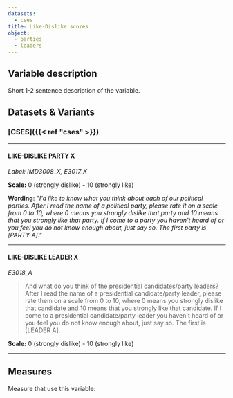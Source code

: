 ```yaml
---
datasets:
  - cses
title: Like-Dislike scores
object:
  - parties
  - leaders
---
```

## Variable description

Short 1-2 sentence description of the variable.

## Datasets & Variants
### [CSES]({{< ref "cses" >}})
---
#### LIKE-DISLIKE PARTY X
_Label: IMD3008_X, E3017_X_

**Scale:** 0 (strongly dislike) - 10 (strongly like)

**Wording**: _"I'd like to know what you think about each of our political parties. After I read the name of a political party, please rate it on a scale from 0 to 10, where 0 means you strongly dislike that party and 10 means that you strongly like that party. If I come to a party you haven't heard of or you feel you do not know enough about, just say so. The first party is [PARTY A]."_

<!--
> 96. HAVEN'T HEARD OF PARTY
> 97. VOLUNTEERED: REFUSED
> 98. DON'T KNOW ENOUGH ABOUT/DON'T KNOW WHERE TO RATE
> 99. MISSING
-->

<!--
Further variables: **IMD3008_B** **E3017_B**LIKE-DISLIKE - PARTY B, **E3017_C** LIKE-DISLIKE - PARTY C, **E3017_D**LIKE-DISLIKE - PARTY D, **E3017_E** LIKE-DISLIKE - PARTY E, **E3017_F** LIKE-DISLIKE - PARTY F, **E3017_G** LIKE-DISLIKE - ADDITIONAL - PARTY G, **E3017_H** LIKE-DISLIKE - ADDITIONAL - PARTY H, **E3017_I**LIKE-DISLIKE - ADDITIONAL - PARTY I.
-->
---
#### LIKE-DISLIKE LEADER X
_E3018_A_
>And what do you think of the presidential candidates/party leaders? After I read the name of a presidential candidate/party leader, please rate them on a scale from 0 to 10, where 0 means you strongly dislike that candidate and 10 means that you strongly like that candidate. If I come to a presidential candidate/party leader you haven't heard of or you feel you do not know enough about, just say so. The first is [LEADER A].

**Scale:** 0 (strongly dislike) - 10 (strongly like)

<!--
>1. HAVEN'T HEARD OF LEADER
>2. VOLUNTEERED: REFUSED
>3. DON'T KNOW ENOUGH ABOUT/DON'T KNOW WHERE TO RATE
>4. MISSING

Further Variables: **E3018_B**LIKE-DISLIKE - LEADER B, **E3018_C**LIKE-DISLIKE - LEADER C, **E3018_D**LIKE-DISLIKE - LEADER D, **E3018_E**LIKE-DISLIKE - LEADER E, **E3018_F**LIKE-DISLIKE - LEADER F, **E3018_G** LIKE-DISLIKE - ADDITIONAL - LEADER G, **E3018_H**LIKE-DISLIKE - ADDITIONAL - LEADER H, **E3018_I**LIKE-DISLIKE - ADDITIONAL -LEADER I.
-->
---
## Measures
Measure that use this variable:
